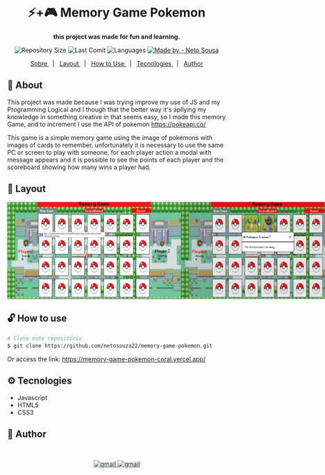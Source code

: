 <h1 align="center">⚡+🎮 Memory Game Pokemon </h1>

<p align="center" style="font-weight: bold"> this project was made for fun and learning.</p> 

<p align="center">
  <img alt="Repository Size" src="https://img.shields.io/github/repo-size/netosouza22/memory-game-pokemon" >
  
  <img alt="Last Comit" src="https://img.shields.io/github/last-commit/netosouza22/memory-game-pokemon/master" >
  
  <img alt="Languages" src="https://img.shields.io/github/languages/count/netosouza22/memory-game-pokemon" >
  
  <a href="https://www.linkedin.com/in/netosousa/">
    <img alt="Made by - Neto Sousa" src="https://img.shields.io/badge/Made_By-Neto_Sousa-%230000FF" >
  </a>
</p>

<p align="center">
  <a href="#-about"> Sobre </a>  &nbsp
    | &nbsp
  <a href="#-layout"> Layout </a> &nbsp
    | &nbsp
  <a href="#-use"> How to Use </a>  &nbsp
    | &nbsp
  <a href="#-tecnologies"> Tecnologies </a>&nbsp
    | &nbsp
  <a href="#-author"> Author </a>
</p>


<h2 id="-about">🤷‍ About </h2>
  <p> This project was made because I was trying improve my use of JS and my Programming Logical and I though that the better way it's apllying my knowledge in something creative in that seems easy, so I made this memory Game, and to increment I use the API of pokemon <a href="https://pokeapi.co/">https://pokeapi.co/</a> </p>
  <p>This game is a simple memory game using the image of pokémons with images of cards to remember, unfortunately it is necessary to use the same PC or screen to play with someone, for each player action a modal with message appears and it is possible to see the points of each player and the scoreboard showing how many wins a player had. </p>


<h2 id="-layout">🎨 Layout </h2>
<p align="center" style="display: flex; align-itens="flex-start"> 
  <img width="400px" alt="" src="https://github.com/netosouza22/memory-game-pokemon/blob/master/assets/assets-git/git-front.jpg">
  <img width="400px" alt="" src="https://github.com/netosouza22/memory-game-pokemon/blob/master/assets/assets-git/git-message-err.jpg">
  <img width="400px" alt="" src="https://github.com/netosouza22/memory-game-pokemon/blob/master/assets/assets-git/git-message-hit.jpg">
  <img width="400px" alt="" src="https://github.com/netosouza22/memory-game-pokemon/blob/master/assets/assets-git/git-message-winner.jpg">
  <img width="400px" alt="" src="https://github.com/netosouza22/memory-game-pokemon/blob/master/assets/assets-git/git-message-scoreboard.jpg"> 
                                                                                                                        
</div>


<h2 id="-use">🔓 How to use </h2>

```bash
# Clone este repositório
$ git clone https://github.com/netosouza22/memory-game-pokemon.git
```

Or
access the link: <a href="https://memory-game-pokemon-coral.vercel.app/">https://memory-game-pokemon-coral.vercel.app/</a>

<h2 id="-tecnologies">⚙️ Tecnologies </h2>
<ul>
  <li>Javascript</li>
  <li>HTML5</li>
  <li>CSS3</li>
</ul>
<h2 id="-author">🦸 Author </h2>
    <p align="center"> 
      <a href="" >
      <img style="border-radius: 50%;" src="https://avatars.githubusercontent.com/u/63481821?s=400&u=c3af0f4689933e783159263f3c7f8b99fb5909f6&v=4" width="100px;" alt=""/>
    </p>
  <p align="center">
     <a href="mailto:netosouzacp@gmail.com">
       <img src="https://img.shields.io/badge/-Neto%20Sousa-c14438?style=flat-square&logo=Gmail&logoColor=white&link=mailto:netosouzacp@gmail.com" alt="gmail">
    </a> 
     <a href="https://www.linkedin.com/in/netosousa/"> 
       <img src="https://img.shields.io/badge/-Neto%20Sousa-c14438?style=flat-square&color=blue&logo=Linkedin&logoColor=white" alt="gmail"> 
     </a>
   </p>

